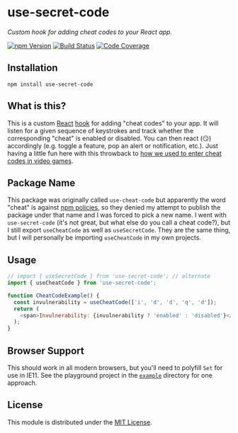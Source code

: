 # use-secret-code

_Custom hook for adding cheat codes to your React app._

[![npm Version][npm-image]][npm-url] [![Build Status][ci-image]][ci-url]
[![Code Coverage][coverage-image]][coverage-url]

## Installation

```
npm install use-secret-code
```

## What is this?

This is a custom [React][react] [hook][hooks-intro] for adding "cheat codes" to
your app. It will listen for a given sequence of keystrokes and track whether
the corresponding "cheat" is enabled or disabled. You can then react (😏)
accordingly (e.g. toggle a feature, pop an alert or notification, etc.). Just
having a little fun here with this throwback to [how we used to enter cheat
codes in video games][konami-code-video].

## Package Name

This package was originally called `use-cheat-code` but apparently the word
"cheat" is against [npm policies][npm-policies], so they denied my attempt to
publish the package under that name and I was forced to pick a new name. I went
with `use-secret-code` (it's not great, but what else do you call a cheat
code?), but I still export `useCheatCode` as well as `useSecretCode`. They are
the same thing, but I will personally be importing `useCheatCode` in my own
projects.

## Usage

```js
// import { useSecretCode } from 'use-secret-code'; // alternate
import { useCheatCode } from 'use-secret-code';

function CheatCodeExample() {
  const invulnerability = useCheatCode(['i', 'd', 'd', 'q', 'd']);
  return (
    <span>Invulnerability: {invulnerability ? 'enabled' : 'disabled'}</span>
  );
}
```

## Browser Support

This should work in all modern browsers, but you'll need to polyfill `Set` for
use in IE11. See the playground project in the [`example`][example] directory
for one approach.

## License

This module is distributed under the [MIT License][license].

[npm-image]:
  https://img.shields.io/npm/v/use-secret-code.svg?style=for-the-badge
[npm-url]: https://www.npmjs.com/package/use-secret-code
[ci-image]:
  https://img.shields.io/github/actions/workflow/status/wKovacs64/use-secret-code/ci.yml?logo=github&style=for-the-badge
[ci-url]:
  https://github.com/wKovacs64/use-secret-code/actions?query=workflow%3Aci
[coverage-image]:
  https://img.shields.io/codecov/c/github/wKovacs64/use-secret-code/main.svg?style=for-the-badge
[coverage-url]: https://codecov.io/gh/wKovacs64/use-secret-code/branch/main
[license]: https://github.com/wKovacs64/use-secret-code/tree/main/LICENSE
[react]: https://reactjs.org/
[hooks-intro]: https://reactjs.org/docs/hooks-intro.html
[npm-policies]: https://www.npmjs.com/policies
[konami-code-video]: https://www.youtube.com/watch?v=j2gai5kT3eU
[example]: https://github.com/wKovacs64/use-secret-code/tree/main/example
